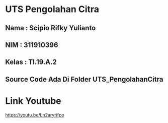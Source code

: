 # UTS Pengolahan Citra

## Nama  : Scipio Rifky Yulianto
## NIM   : 311910396
## Kelas : TI.19.A.2

## Source Code Ada Di Folder UTS_PengolahanCitra

# Link Youtube
https://youtu.be/Ln2aryrifpo
